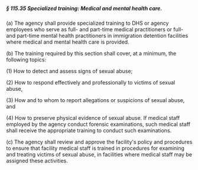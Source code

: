 ##### § 115.35 Specialized training: Medical and mental health care. #####

(a) The agency shall provide specialized training to DHS or agency employees who serve as full- and part-time medical practitioners or full- and part-time mental health practitioners in immigration detention facilities where medical and mental health care is provided.

(b) The training required by this section shall cover, at a minimum, the following topics:

(1) How to detect and assess signs of sexual abuse;

(2) How to respond effectively and professionally to victims of sexual abuse,

(3) How and to whom to report allegations or suspicions of sexual abuse, and

(4) How to preserve physical evidence of sexual abuse. If medical staff employed by the agency conduct forensic examinations, such medical staff shall receive the appropriate training to conduct such examinations.

(c) The agency shall review and approve the facility's policy and procedures to ensure that facility medical staff is trained in procedures for examining and treating victims of sexual abuse, in facilities where medical staff may be assigned these activities.